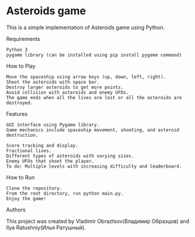 # Asteroids game

This is a simple implementation of Asteroids game using Python.

Requirements

    Python 3
    pygame library (can be installed using pip install pygame command)

How to Play

    Move the spaceship using arrow keys (up, down, left, right).
    Shoot the asteroids with space bar.
    Destroy larger asteroids to get more points.
    Avoid collision with asteroids and enemy UFOs.
    The game ends when all the lives are lost or all the asteroids are destroyed.

Features

    GUI interface using Pygame library.
    Game mechanics include spaceship movement, shooting, and asteroid destruction.
    
    Score tracking and display.
    Fractional lives.
    Different types of asteroids with varying sizes.
    Enemy UFOs that shoot the player.
    To do: Multiple levels with increasing difficulty and leaderboard.

How to Run

    Clone the repository.
    From the root directory, run python main.py.
    Enjoy the game!

Authors

This project was created by Vladimir Obraztsov(Владимир Образцов) and Ilya Ratushniy(Илья Ратушный).